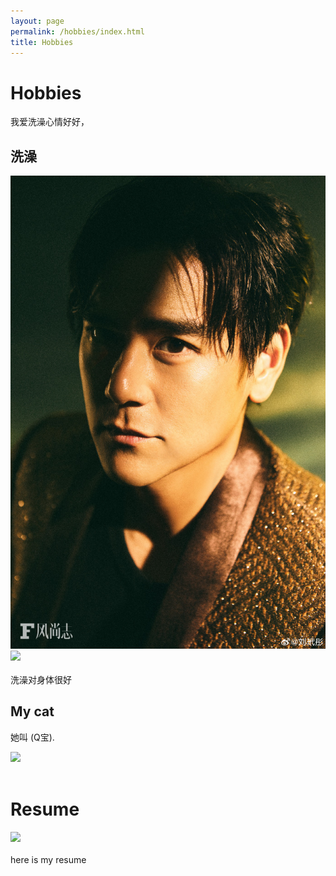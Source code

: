 ```yaml
---
layout: page
permalink: /hobbies/index.html
title: Hobbies
---
```


# Hobbies

我爱洗澡心情好好，

## 洗澡

<div class="third">
<img src="/images/washing.JPG">
<img src="/images/washing2.JPG">

</div>
<br>洗澡对身体很好



## My cat

她叫 (Q宝).

<div>
<img src="/images/cat.JPG">
</div>
<br>

# Resume
<div>
<img src="D:\github\wuhu1.github.io\wuhu.github.io\file\汤弘历的简历.pdf">
</div>
<br>here is my resume
